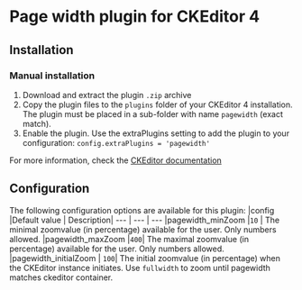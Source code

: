# Page width plugin for CKEditor 4

## Installation

### Manual installation
1. Download and extract the plugin `.zip` archive
2. Copy the plugin files to the `plugins` folder of your CKEditor 4 installation. The plugin must be placed in a sub-folder with name `pagewidth` (exact match).
3. Enable the plugin. Use the extraPlugins setting to add the plugin to your configuration:
```config.extraPlugins = 'pagewidth' ```

For more information, check the [CKEditor documentation](https://ckeditor.com/docs/ckeditor4/latest/guide/dev_plugins.html)


## Configuration
The following configuration options are available for this plugin:
|config |Default value | Description|
--- | --- | ---
|pagewidth_minZoom |`10` | The minimal zoomvalue (in percentage) available for the user. Only numbers allowed.
|pagewidth_maxZoom |`400`| The maximal zoomvalue (in percentage) available for the user. Only numbers allowed.
|pagewidth_initialZoom | `100`| The initial zoomvalue (in percentage) when the CKEditor instance initiates. Use `fullwidth` to zoom until pagewidth matches ckeditor container.